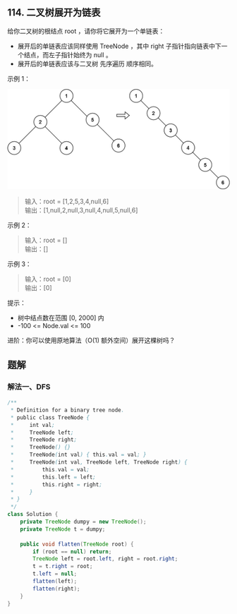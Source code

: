 ## 114. 二叉树展开为链表


给你二叉树的根结点 root ，请你将它展开为一个单链表：

- 展开后的单链表应该同样使用 TreeNode ，其中 right 子指针指向链表中下一个结点，而左子指针始终为 null 。
- 展开后的单链表应该与二叉树 先序遍历 顺序相同。
 

示例 1：

![flatten](./figs/flaten.jpg)

>输入：root = [1,2,5,3,4,null,6]  
>输出：[1,null,2,null,3,null,4,null,5,null,6]  


示例 2：

>输入：root = []  
>输出：[]  


示例 3：

>输入：root = [0]  
>输出：[0]  
 

提示：

- 树中结点数在范围 [0, 2000] 内
- -100 <= Node.val <= 100
 

进阶：你可以使用原地算法（O(1) 额外空间）展开这棵树吗？


## 题解

### 解法一、DFS

```java
/**
 * Definition for a binary tree node.
 * public class TreeNode {
 *     int val;
 *     TreeNode left;
 *     TreeNode right;
 *     TreeNode() {}
 *     TreeNode(int val) { this.val = val; }
 *     TreeNode(int val, TreeNode left, TreeNode right) {
 *         this.val = val;
 *         this.left = left;
 *         this.right = right;
 *     }
 * }
 */
class Solution {
    private TreeNode dumpy = new TreeNode();
    private TreeNode t = dumpy;

    public void flatten(TreeNode root) {
        if (root == null) return;
        TreeNode left = root.left, right = root.right;
        t = t.right = root;
        t.left = null;
        flatten(left);
        flatten(right);
    }
}
```